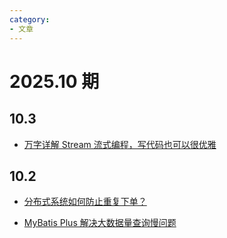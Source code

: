 ```yaml
---
category: 
- 文章
---
```


# 2025.10 期

<!-- more -->

## 10.3

- [万字详解 Stream 流式编程，写代码也可以很优雅](https://mp.weixin.qq.com/s/IbGfrvXPEby_c0TvGBX2kQ)

## 10.2

- [分布式系统如何防止重复下单？](https://mp.weixin.qq.com/s/zCGHuiv3vuRk0o5Oajin2g)

- [MyBatis Plus 解决大数据量查询慢问题](https://mp.weixin.qq.com/s/nVM2gPCQ0oZl3DGvBIwxlQ)
